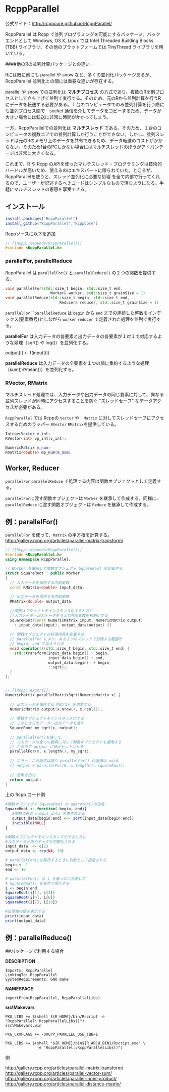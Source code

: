 # RcppParallel

公式サイト：http://rcppcore.github.io/RcppParallel/


RcppParallel は Rcpp で並列プログラミングを可能にするパッケージ。バックエンドとして Windows, OS X, Linux では Intel Threaded Building Blocks (TBB) ライブラリ、その他のプラットフォームでは TinyThread ライブラリを用いている。

####他のRの並列計算パッケージとの違い

Rには既に他にも parallel や snow など、多くの並列化パッケージあるが、RcppParallel 並列化との間には重要な違いが存在する。

parallel や snow での並列化は **マルチプロセス** の方式であり、複数のRを別プロセスとして立ち上げて並列で実行する。そのため、元のRから並列計算を行うRにデータを転送する必要がある。１台のコンピュータでのみ並列計算を行う際にも並列プロセス間で　socket 通信を介してデータをコピーするため、データが大きい場合には転送に非常に時間がかかってしまう。

一方、RcppParallelでの並列化は **マルチスレッド** である。そのため、１台のコンピュータの複数コアでの並列計算しか行うことができない。しかし、並列スレッドは元のRのメモリ上のデータを共有できるため、データ転送のコストがかからない。そのため1台のPCしかない場合にはマルチスレッドのほうがアドバンテージは非常に大きくなる。

これまで、R や Rcpp のAPIを使ったマルチスレッド・プログラミングは技術的ハードルが高いため、使えるのはエキスパートに限られていた。ところが、RcppParallelを使うと、スレッド並列化に必要な処理
を全て内部で行ってくれるので、ユーザーが記述するべきコードはシンプルなもので済むようになる。手軽にマルチスレッドの恩恵を享受できる。


## インストール

```r
install.packages("RcppParallel")
install_github("RcppParallel","RcppCore")
```

Rcppソースに以下を追加
```cpp
// [[Rcpp::depends(RcppParallel)]]
#include <RcppParallel.h>
```

### parallelFor, parallelReduce

RcppParallel は `parallelFor()` と `parallelReduce()` の２つの関数を提供する。

```cpp
void parallelFor(std::size_t begin, std::size_t end, 
                    Worker& worker, std::size_t grainSize = 1)
void parallelReduce(std::size_t begin, std::size_t end, 
                        Reducer& reducer, std::size_t grainSize = 1)
```

`parallelFor``parallelReduce` は `begin` から `end`  までの連続した整数をインデックス(要素番号)としながら `worker` `reducer` で定義された処理を並列で実行する。

**parallelFor** は入力データの各要素と出力データの各要素が１対１で対応するような処理（sqrt() や log()）を並列化する。

output[i] <- f(input[i])

**parallelReduce** は入力データの全要素を１つの値に集約するような処理（sum()やmean()）を並列化する。


### RVector, RMatrix

マルチスレッド処理では、入力データや出力データの同じ要素に対して、異なる並列スレッドが同時にアクセスすることを防ぐ "スレッドセーフ" なデータアクセスが必要がある。

`RcppParallel` では Rcppの `Vector` や　`Matrix` に対してスレッドセーフにアクセスするためのラッパー `RVector` `RMatrix`を提供している。

```cpp
IntegerVector v_int;
RVector<int> vp_int(v_int);

NumericMatrix m_num;
Rmatrix<double> mp_num(m_num);

```

## Worker, Reducer

`parallelFor` `parallelReduce` で処理する内容は関数オブジェクトとして定義する。

`parallelFor`に渡す関数オブジェクトは `Worker` を継承して作成する。同様に、`parallelReduce` に渡す関数オブジェクトは `Reduce` を継承して作成する。



## 例：parallelFor()

`parallelFor` を使って、`Matrix` の平方根を計算する。
http://gallery.rcpp.org/articles/parallel-matrix-transform/

```cpp
// [[Rcpp::depends(RcppParallel)]]
#include <RcppParallel.h>
using namespace RcppParallel;

// Worker を継承して関数オブジェクト SquareRoot を定義する
struct SquareRoot : public Worker
{
  // 入力データを保持する内部変数
  const RMatrix<double> input_data;
  
  // 出力データを保持する内部変数
  RMatrix<double> output_data;
  
  //関数オブジェクトをインスタンス化するときに
  //入力データ・出力データを与えて内部変数を初期化する
  SquareRoot(const NumericMatrix input, NumericMatrix output) 
    : input_data(input), output_data(output) {}
  
  // 関数オブジェクトの処理内容を定義する
  // parallelFor により、ある１つのスレッドで処理する範囲が
  // begin, end で与えられる 
  void operator()(std::size_t begin, std::size_t end) {
    std::transform(input_data.begin() + begin,
                   input_data.begin() + end, 
                   output_data.begin() + begin, 
                   ::sqrt);
  }
};


// [[Rcpp::export]]
NumericMatrix parallelMatrixSqrt(NumericMatrix x) {
  
  // 出力データを保存する Matrix を用意する
  NumericMatrix output(x.nrow(), x.ncol());
  
  // 関数オブジェクトをインスタンス化する
  // このとき入力データ、出力データを渡す
  SquareRoot my_sqrt(x, output);
  
  // parallelFor()を使って、
  // 入力データの全ての要素に対して関数オブジェクトを適用する
  // この中で output に値がセットされる
  parallelFor(0, x.length(), my_sqrt);
  
  // エラー：この記述は誤り parallelFor() の返値は void
  // output = parallelFor(0, x.length(), squareRoot);
  
  // 結果を出力
  return output;
}
```


上の Rcpp コード例

```r
#関数オブジェクト SquareRoot の operator()の定義
SquareRoot <- function( begin, end){
   #関数の外の output_data を書き換える
   output_data[begin:end] <<- sqrt(input_data[begin:end])
   invisible(NULL)
}

#関数オブジェクトをインスタンス化するときに
#入力データと出力データを初期化される
input_data  <- c(1)
output_data <- rep(NA, 10)

# parallelFor()を実行するときに引数として指定される
begin <- 1
end <- 10

# parallelFor() は i を幾つかに分割して
# SquareRoot() を並列で実行する
i <- begin:end
SquareRoot(i[1], i[3])
SquareRoot(i[4], i[6])
SquareRoot(i[7], i[10])

#処理後の値を表示する
print(input_data)
print(output_data)

```

## 例：parallelReduce()


##パッケージで利用する場合


**DESCRIPTION**

```
Imports: RcppParallel
LinkingTo: RcppParallel
SystemRequirements: GNU make
```
**NAMESPACE**

```
importFrom(RcppParallel, RcppParallelLibs)
```

**src\Makevars**
```
PKG_LIBS += $(shell ${R_HOME}/bin/Rscript -e "RcppParallel::RcppParallelLibs()")
src\Makevars.win

PKG_CXXFLAGS += -DRCPP_PARALLEL_USE_TBB=1

PKG_LIBS += $(shell "${R_HOME}/bin${R_ARCH_BIN}/Rscript.exe" \
              -e "RcppParallel::RcppParallelLibs()")
```






例

http://gallery.rcpp.org/articles/parallel-matrix-transform/
http://gallery.rcpp.org/articles/parallel-vector-sum/
http://gallery.rcpp.org/articles/parallel-inner-product/
http://gallery.rcpp.org/articles/parallel-distance-matrix/